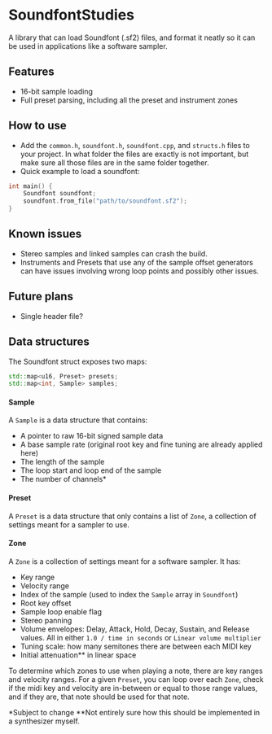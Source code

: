 
# SoundfontStudies
 A library that can load Soundfont (.sf2) files, and format it neatly so it can be used in applications like a software sampler.
## Features
- 16-bit sample loading
- Full preset parsing, including all the preset and instrument zones
## How to use
- Add the `common.h`, `soundfont.h`, `soundfont.cpp`, and `structs.h` files to your project. In what folder the files are exactly is not important, but make sure all those files are in the same folder together.
- Quick example to load a soundfont:
```c++
int main() {
	Soundfont soundfont;
	soundfont.from_file("path/to/soundfont.sf2");
}
```
## Known issues
- Stereo samples and linked samples can crash the build.
- Instruments and Presets that use any of the sample offset generators can have issues involving wrong loop points and possibly other issues.
## Future plans
- Single header file?

## Data structures
The Soundfont struct exposes two maps:
```c++
std::map<u16, Preset> presets;
std::map<int, Sample> samples;
```

#### Sample
A `Sample` is a data structure that contains:

- A pointer to raw 16-bit signed sample data
- A base sample rate (original root key and fine tuning are already applied here)
- The length of the sample
- The loop start and loop end of the sample
- The number of channels*
#### Preset
A `Preset` is a data structure that only contains a list of `Zone`, a collection of settings meant for a sampler to use.

#### Zone
A `Zone` is a collection of settings meant for a software sampler. It has:

- Key range
- Velocity range
- Index of the sample (used to index the `Sample` array in `Soundfont`)
- Root key offset
- Sample loop enable flag
- Stereo panning
- Volume envelopes: Delay, Attack, Hold, Decay, Sustain, and Release values. All in either `1.0 / time in seconds` or `Linear volume multiplier`
- Tuning scale: how many semitones there are between each MIDI key
- Initial attenuation** in linear space

To determine which zones to use when playing a note, there are key ranges and velocity ranges. For a given `Preset`, you can loop over each `Zone`, check if the midi key and velocity are in-between or equal to those range values, and if they are, that note should be used for that note.

*Subject to change
**Not entirely sure how this should be implemented in a synthesizer myself.
